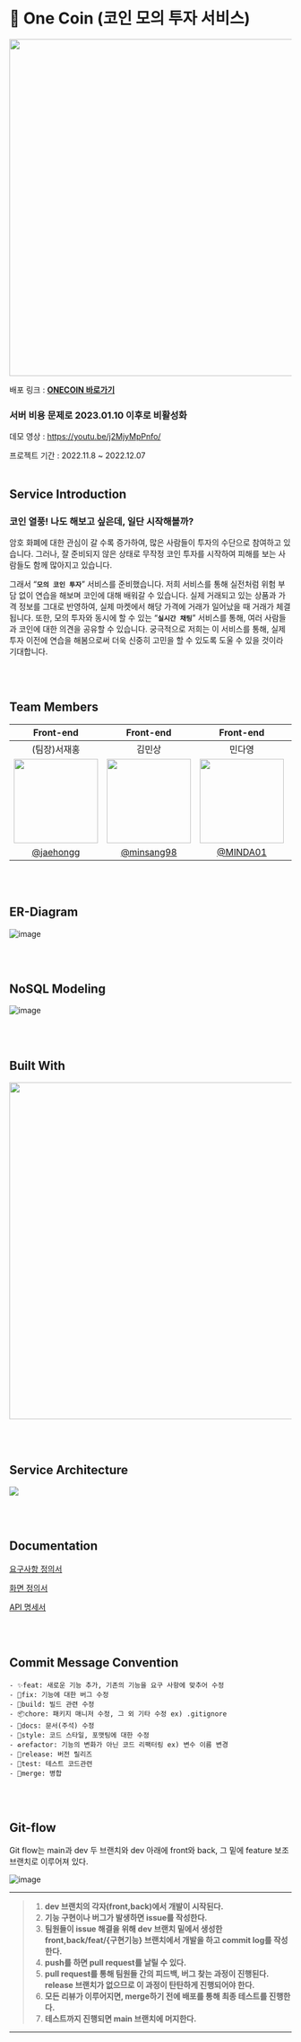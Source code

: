 # 💸 One Coin (코인 모의 투자 서비스)
<p align="center"><img width="600px" src="https://user-images.githubusercontent.com/101033262/205873035-38b5904b-7c31-4cf7-a8bd-a580948902c3.png"></p>


배포 링크 : **[ONECOIN 바로가기](<http://projectonecoin.s3-website.ap-northeast-2.amazonaws.com/>)**

### 서버 비용 문제로 2023.01.10 이후로 비활성화

데모 영상 : <https://youtu.be/j2MjyMpPnfo/>

프로젝트 기간 : 2022.11.8 ~ 2022.12.07
<br><br>

## Service Introduction

### 코인 열풍! 나도 해보고 싶은데, 일단 시작해볼까?

암호 화폐에 대한 관심이 갈 수록 증가하여, 많은 사람들이 투자의 수단으로 참여하고 있습니다. 그러나, 잘 준비되지 않은 상태로 무작정 코인 투자를 시작하여 피해를 보는 사람들도 함께 많아지고 있습니다.

그래서 “**`모의 코인 투자`**” 서비스를 준비했습니다. 저희 서비스를 통해 실전처럼 위험 부담 없이 연습을 해보며 코인에 대해 배워갈 수 있습니다. 실제 거래되고 있는 상품과 가격 정보를 그대로 반영하여, 실제 마켓에서 해당 가격에 거래가 일어났을 때 거래가 체결됩니다. 또한, 모의 투자와 동시에 할 수 있는 “**`실시간 채팅`**” 서비스를 통해, 여러 사람들과 코인에 대한 의견을 공유할 수 있습니다. 궁극적으로 저희는 이 서비스를 통해, 실제 투자 이전에 연습을 해봄으로써 더욱 신중히 고민을 할 수 있도록 도울 수 있을 것이라 기대합니다.

<br><br>

## Team Members
|Front-end|Front-end|Front-end|Back-end|Back-end|Back-end|
|:--:|:--:|:--:|:--:|:--:|:--:|
|(팀장)서재홍|김민상|민다영|김기홍|남기범|김지환|
|<img src="https://avatars.githubusercontent.com/u/107832252?v=4" width=150>|<img src="https://avatars.githubusercontent.com/u/64800318?v=4" width=150>|<img src="https://avatars.githubusercontent.com/u/32324401?v=4" width=150>|<img src="https://avatars.githubusercontent.com/u/99868638?v=4" width=150>|<img src="https://avatars.githubusercontent.com/u/101033262?v=4t" width=150>|<img src="https://avatars.githubusercontent.com/u/66046153?v=4" width=150>|
|[@jaehongg](https://github.com/jaehongg)|[@minsang98](https://github.com/minsang98)|[@MINDA01](https://github.com/MINDA01)|[@broaden-horizon](https://github.com/broaden-horizon)|[@GIVEN53](https://github.com/GIVEN53)|[@kjh42447](https://github.com/kjh42447)|

<br><br>

## ER-Diagram
![image](https://user-images.githubusercontent.com/99868638/205669986-00876c20-adc6-4dc3-bf5b-70bd0477ef66.png)

<br><br>

## NoSQL Modeling
![image](https://user-images.githubusercontent.com/99868638/205670653-76c48084-fcd8-4313-8986-9ecfe991af6b.png)

<br><br>

## Built With
<p align="center"><img width="600px" src="https://user-images.githubusercontent.com/99868638/205670347-2099b735-e0db-4e30-8970-aef59366cc0d.png"></p>

<br><br>

## Service Architecture
<img src="https://user-images.githubusercontent.com/99868638/205670499-f26f01a7-1136-40f7-b17b-6fbb543f1177.png">

<br><br>

## Documentation
[요구사항 정의서](https://given53.notion.site/84815a9ddea94523a5b42ff09b5f925d?v=d506d3c461c041baa5f01e7cd5ea1808)

[화면 정의서](https://www.figma.com/file/92A3jCXPtcod2gesRwR6X7/1Coin?node-id=114%3A2)

[API 명세서](https://given53.notion.site/1df69396c52a4528a716de7c07cb6d69?v=53ae6a171547493d82822a3c18bc6d3b)

<br><br>


## Commit Message Convention
    - ✨feat: 새로운 기능 추가, 기존의 기능을 요구 사항에 맞추어 수정
    - 🐛fix: 기능에 대한 버그 수정
    - 👷build: 빌드 관련 수정
    - 📦chore: 패키지 매니저 수정, 그 외 기타 수정 ex) .gitignore
    - 📝docs: 문서(주석) 수정
    - 🎨style: 코드 스타일, 포맷팅에 대한 수정
    - ♻️refactor: 기능의 변화가 아닌 코드 리팩터링 ex) 변수 이름 변경
    - 🔖release: 버전 릴리즈
    - 🧪test: 테스트 코드관련
    - 🔀merge: 병합

<br><br>

## Git-flow
Git flow는 main과 dev 두 브랜치와 dev 아래에 front와 back, 그 밑에 feature 보조 브랜치로 이루어져 있다.

![image](https://user-images.githubusercontent.com/107832252/201564387-465833c6-cdbd-48a2-a790-48c8a11b6e2b.png)

---
> 1. **dev 브랜치의 각자(front,back)에서 개발이 시작된다.**
> 2. **기능 구현이나 버그가 발생하면 issue를 작성한다.**
> 3. **팀원들이 issue 해결을 위해 dev 브랜치 밑에서 생성한 front,back/feat/{구현기능} 브랜치에서 개발을 하고 commit log를 작성한다.**
> 4. **push를 하면 pull request를 날릴 수 있다.**
> 5. **pull request를 통해 팀원들 간의 피드백, 버그 찾는 과정이 진행된다.
>    release 브랜치가 없으므로 이 과정이 탄탄하게 진행되어야 한다.**
> 6. **모든 리뷰가 이루어지면, merge하기 전에 배포를 통해 최종 테스트를 진행한다.**
> 7. **테스트까지 진행되면 main 브랜치에 머지한다.**
---
